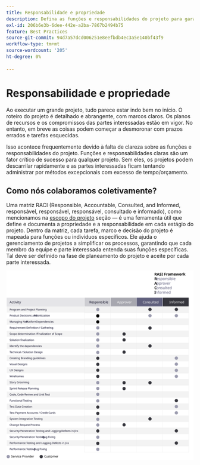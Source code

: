 ```yaml
---
title: Responsabilidade e propriedade
description: Defina as funções e responsabilidades do projeto para garantir uma implementação bem-sucedida do Adobe Commerce.
exl-id: 206b6e3b-6dee-442e-a2ba-7867b2494b75
feature: Best Practices
source-git-commit: 94d7a57dcd006251e8eefbdb4ec3a5e140bf43f9
workflow-type: tm+mt
source-wordcount: '205'
ht-degree: 0%

---
```


# Responsabilidade e propriedade

Ao executar um grande projeto, tudo parece estar indo bem no início. O roteiro do projeto é detalhado e abrangente, com marcos claros. Os planos de recursos e os compromissos das partes interessadas estão em vigor. No entanto, em breve as coisas podem começar a desmoronar com prazos errados e tarefas esquecidas.

Isso acontece frequentemente devido à falta de clareza sobre as funções e responsabilidades do projeto. Funções e responsabilidades claras são um fator crítico de sucesso para qualquer projeto. Sem eles, os projetos podem descarrilar rapidamente e as partes interessadas ficam tentando administrar por métodos excepcionais com excesso de tempo/orçamento.


## Como nós colaboramos coletivamente?

Uma matriz RACI (Responsible, Accountable, Consulted, and Informed, responsável, responsável, responsável, consultado e informado), como mencionamos na [escopo do projeto](../project-scope/deliverables.md) seção — é uma ferramenta útil que define e documenta a propriedade e a responsabilidade em cada estágio do projeto. Dentro da matriz, cada tarefa, marco e decisão do projeto é mapeada para funções ou indivíduos específicos. Ele ajuda o gerenciamento de projetos a simplificar os processos, garantindo que cada membro da equipe e parte interessada entenda suas funções específicas. Tal deve ser definido na fase de planeamento do projeto e aceite por cada parte interessada.

![Tabela que descreve a estrutura RACI](../../assets/playbooks/raci.svg)
